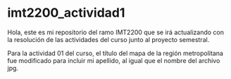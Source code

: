 # imt2200_actividad1
Hola, este es mi repositorio del ramo IMT2200 que se irá actualizando con la resolución de las actividades del curso junto al proyecto semestral.

Para la actividad 01 del curso, el título del mapa de la región metropolitana fue modificado para incluir mi apellido, al igual que el nombre del archivo jpg.